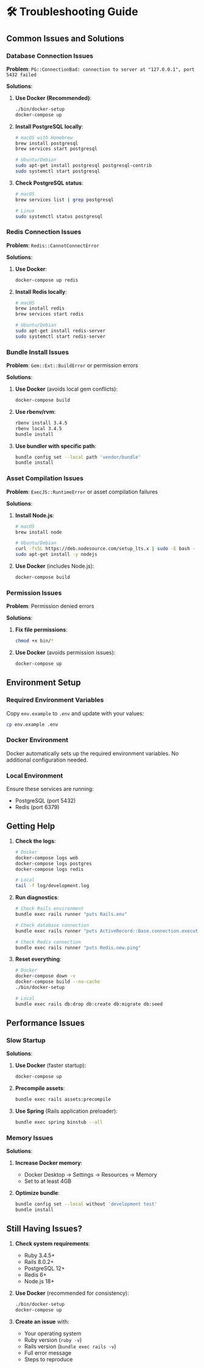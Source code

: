 # 🛠️ Troubleshooting Guide

## Common Issues and Solutions

### Database Connection Issues

**Problem**: `PG::ConnectionBad: connection to server at "127.0.0.1", port 5432 failed`

**Solutions**:
1. **Use Docker (Recommended)**:
   ```bash
   ./bin/docker-setup
   docker-compose up
   ```

2. **Install PostgreSQL locally**:
   ```bash
   # macOS with Homebrew
   brew install postgresql
   brew services start postgresql
   
   # Ubuntu/Debian
   sudo apt-get install postgresql postgresql-contrib
   sudo systemctl start postgresql
   ```

3. **Check PostgreSQL status**:
   ```bash
   # macOS
   brew services list | grep postgresql
   
   # Linux
   sudo systemctl status postgresql
   ```

### Redis Connection Issues

**Problem**: `Redis::CannotConnectError`

**Solutions**:
1. **Use Docker**:
   ```bash
   docker-compose up redis
   ```

2. **Install Redis locally**:
   ```bash
   # macOS
   brew install redis
   brew services start redis
   
   # Ubuntu/Debian
   sudo apt-get install redis-server
   sudo systemctl start redis-server
   ```

### Bundle Install Issues

**Problem**: `Gem::Ext::BuildError` or permission errors

**Solutions**:
1. **Use Docker** (avoids local gem conflicts):
   ```bash
   docker-compose build
   ```

2. **Use rbenv/rvm**:
   ```bash
   rbenv install 3.4.5
   rbenv local 3.4.5
   bundle install
   ```

3. **Use bundler with specific path**:
   ```bash
   bundle config set --local path 'vendor/bundle'
   bundle install
   ```

### Asset Compilation Issues

**Problem**: `ExecJS::RuntimeError` or asset compilation failures

**Solutions**:
1. **Install Node.js**:
   ```bash
   # macOS
   brew install node
   
   # Ubuntu/Debian
   curl -fsSL https://deb.nodesource.com/setup_lts.x | sudo -E bash -
   sudo apt-get install -y nodejs
   ```

2. **Use Docker** (includes Node.js):
   ```bash
   docker-compose build
   ```

### Permission Issues

**Problem**: Permission denied errors

**Solutions**:
1. **Fix file permissions**:
   ```bash
   chmod +x bin/*
   ```

2. **Use Docker** (avoids permission issues):
   ```bash
   docker-compose up
   ```

## Environment Setup

### Required Environment Variables

Copy `env.example` to `.env` and update with your values:

```bash
cp env.example .env
```

### Docker Environment

Docker automatically sets up the required environment variables. No additional configuration needed.

### Local Environment

Ensure these services are running:
- PostgreSQL (port 5432)
- Redis (port 6379)

## Getting Help

1. **Check the logs**:
   ```bash
   # Docker
   docker-compose logs web
   docker-compose logs postgres
   docker-compose logs redis
   
   # Local
   tail -f log/development.log
   ```

2. **Run diagnostics**:
   ```bash
   # Check Rails environment
   bundle exec rails runner "puts Rails.env"
   
   # Check database connection
   bundle exec rails runner "puts ActiveRecord::Base.connection.execute('SELECT 1')"
   
   # Check Redis connection
   bundle exec rails runner "puts Redis.new.ping"
   ```

3. **Reset everything**:
   ```bash
   # Docker
   docker-compose down -v
   docker-compose build --no-cache
   ./bin/docker-setup
   
   # Local
   bundle exec rails db:drop db:create db:migrate db:seed
   ```

## Performance Issues

### Slow Startup

**Solutions**:
1. **Use Docker** (faster startup):
   ```bash
   docker-compose up
   ```

2. **Precompile assets**:
   ```bash
   bundle exec rails assets:precompile
   ```

3. **Use Spring** (Rails application preloader):
   ```bash
   bundle exec spring binstub --all
   ```

### Memory Issues

**Solutions**:
1. **Increase Docker memory**:
   - Docker Desktop → Settings → Resources → Memory
   - Set to at least 4GB

2. **Optimize bundle**:
   ```bash
   bundle config set --local without 'development test'
   bundle install
   ```

## Still Having Issues?

1. **Check system requirements**:
   - Ruby 3.4.5+
   - Rails 8.0.2+
   - PostgreSQL 12+
   - Redis 6+
   - Node.js 18+

2. **Use Docker** (recommended for consistency):
   ```bash
   ./bin/docker-setup
   docker-compose up
   ```

3. **Create an issue** with:
   - Your operating system
   - Ruby version (`ruby -v`)
   - Rails version (`bundle exec rails -v`)
   - Full error message
   - Steps to reproduce
